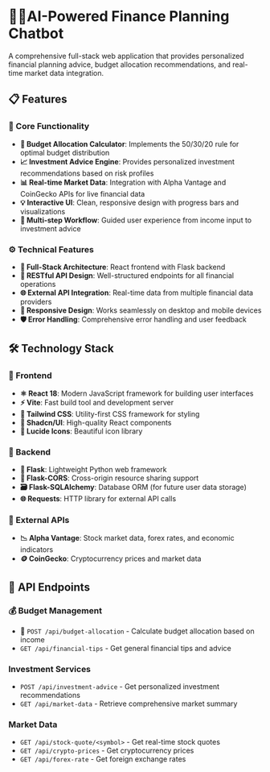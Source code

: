 # 🤖💸AI-Powered Finance Planning Chatbot

A comprehensive full-stack web application that provides personalized financial planning advice, budget allocation recommendations, and real-time market data integration.

## 📋 Features

### 🧠 Core Functionality
- **🧮 Budget Allocation Calculator**: Implements the 50/30/20 rule for optimal budget distribution
- **📈 Investment Advice Engine**: Provides personalized investment recommendations based on risk profiles
- **📊 Real-time Market Data**: Integration with Alpha Vantage and CoinGecko APIs for live financial data
- **💡 Interactive UI**: Clean, responsive design with progress bars and visualizations
- **🧭 Multi-step Workflow**: Guided user experience from income input to investment advice

### ⚙️ Technical Features
- **🧱 Full-Stack Architecture**: React frontend with Flask backend
- **🔗 RESTful API Design**: Well-structured endpoints for all financial operations
- **🌐 External API Integration**: Real-time data from multiple financial data providers
- **📱 Responsive Design**: Works seamlessly on desktop and mobile devices
- **🛡️ Error Handling**: Comprehensive error handling and user feedback

## 🛠 Technology Stack

### 🎨 Frontend
- **⚛️ React 18**: Modern JavaScript framework for building user interfaces
- **⚡ Vite**: Fast build tool and development server
- **🎨 Tailwind CSS**: Utility-first CSS framework for styling
- **🧩 Shadcn/UI**: High-quality React components
- **🔔 Lucide Icons**: Beautiful icon library

### 🐍 Backend
- **🧪 Flask**: Lightweight Python web framework
- **🔄 Flask-CORS**: Cross-origin resource sharing support
- **🗃️ Flask-SQLAlchemy**: Database ORM (for future user data storage)
- **🌐 Requests**: HTTP library for external API calls

### 📡 External APIs
- **📉 Alpha Vantage**: Stock market data, forex rates, and economic indicators
- **🪙 CoinGecko**: Cryptocurrency prices and market data

## 🔧 API Endpoints

### 💰 Budget Management
- 🧾 `POST /api/budget-allocation` - Calculate budget allocation based on income
- `GET /api/financial-tips` - Get general financial tips and advice

### Investment Services
- `POST /api/investment-advice` - Get personalized investment recommendations
- `GET /api/market-data` - Retrieve comprehensive market summary

### Market Data
- `GET /api/stock-quote/<symbol>` - Get real-time stock quotes
- `GET /api/crypto-prices` - Get cryptocurrency prices
- `GET /api/forex-rate` - Get foreign exchange rates

